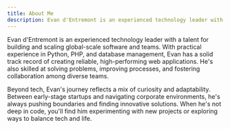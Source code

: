 ```yaml
---
title: About Me
description: Evan d'Entremont is an experienced technology leader with a talent for building and scaling global-scale software and teams.
---
```

Evan d'Entremont is an experienced technology leader with a talent for building and scaling global-scale software and teams. With practical experience in Python, PHP, and database management, Evan has a solid track record of creating reliable, high-performing web applications. He's also skilled at solving problems, improving processes, and fostering collaboration among diverse teams.

Beyond tech, Evan's journey reflects a mix of curiosity and adaptability. Between early-stage startups and navigating corporate environments, he's always pushing boundaries and finding innovative solutions. When he's not deep in code, you'll find him experimenting with new projects or exploring ways to balance tech and life.